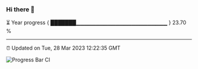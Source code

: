 ### Hi there 👋

⏳ Year progress { ███████▁▁▁▁▁▁▁▁▁▁▁▁▁▁▁▁▁▁▁▁▁▁▁ } 23.70 %

---

⏰ Updated on Tue, 28 Mar 2023 12:22:35 GMT

![Progress Bar CI](https://github.com/liununu/liununu/workflows/Progress%20Bar%20CI/badge.svg)
